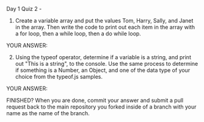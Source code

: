 Day 1 Quiz 2 -

1. Create a variable array and put the values Tom, Harry, Sally, and Janet in the array. Then write the code to print out each item in the array with a for loop, then a while loop, then a do while loop.

YOUR ANSWER:

2. Using the typeof operator, determine if a variable is a string, and print out "This is a string", to the console. Use the same process to determine if something is a Number, an Object, and one of the data type of your choice from the typeof.js samples.

YOUR ANSWER:

FINISHED? When you are done, commit your answer and submit a pull request back to the main repository you forked inside of a branch with your name as the name of the branch.
